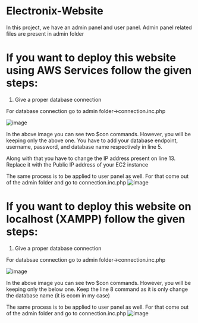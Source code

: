 # Electronix-Website

In this project, we have an admin panel and user panel.
Admin panel related files are present in admin folder

# If you want to deploy this website using AWS Services follow the given steps:

1. Give a proper database connection

For database connection go to admin folder->connection.inc.php

![image](https://user-images.githubusercontent.com/70096937/164040584-a1b8b302-6807-4e52-a632-9aa92dc1471f.png)

In the above image you can see two $con commands. However, you will be keeping only the above one. You have to add your database endpoint, username, password, and database name respectively in line 5.

Along with that you have to change the IP address present on line 13. Replace it with the Public IP address of your EC2 instance


The same process is to be applied to user panel as well. For that come out of the admin folder and go to connection.inc.php
![image](https://user-images.githubusercontent.com/70096937/164041502-e3546d87-3832-4cd2-a6da-de07d346164f.png)


# If you want to deploy this website on localhost (XAMPP) follow the given steps:

1. Give a proper database connection

For databsae connection go to admin folder->connection.inc.php

![image](https://user-images.githubusercontent.com/70096937/164040584-a1b8b302-6807-4e52-a632-9aa92dc1471f.png)

In the above image you can see two $con commands. However, you will be keeping only the below one. Keep the line 8 command as it is only change the database name (it is ecom in my case)

The same process is to be applied to user panel as well. For that come out of the admin folder and go to connection.inc.php
![image](https://user-images.githubusercontent.com/70096937/164041502-e3546d87-3832-4cd2-a6da-de07d346164f.png)



